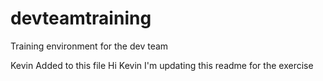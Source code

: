 # devteamtraining
Training environment for the dev team 

Kevin Added to this file 
Hi Kevin I'm updating this readme for the exercise
